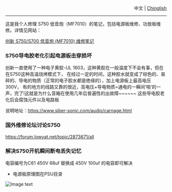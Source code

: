 <div style='text-align:right;'><span>中文</span> | <a href='/doc/ReadMe.Chinglish.md'>Chinglish</a></div>

----

这是我个人修理 S750 低音炮（MF7010）的笔记，包括电源板维修、功放板维修。详情见网站：

[创新 S750/S700 低音炮 (MF7010) 维修笔记](https://moontide.github.com/CreativeS750RepairNote)


### S750导电胶老化引起电源板击穿损坏
创新一直使用了一种电子黄胶-UL 1603，这种黄胶在一般温度下不会有事，但在在S750这种高温烧烤模式下，
在经过一定的时间，这种胶水就变成了棕色的、易碎的、导电的物质（正常的电子胶水都是绝缘的），加上电源板上最高电压300V，
有的地方的线路又靠的很近，高电压+导电物质=通电的一瞬间‘啪’的一声，完了!这就是为什么音箱在使用几年后普遍性的出故障~~~~~~
这些导电胶老化后会腐蚀元件以及电路板

说明地址：https://www.siber-sonic.com/audio/carnage.html


### 国外维修论坛讨论S750
https://forum.lowyat.net/topic/2873671/all

### 解决S750开机瞬间断电丢失记忆

电容编号为C61 450V 68uf 替换成 450V 100uf 的电容即可解决
* 电源板原理图在PSU目录

![Image text](../../images/IMG_20190514_092152.jpg)


